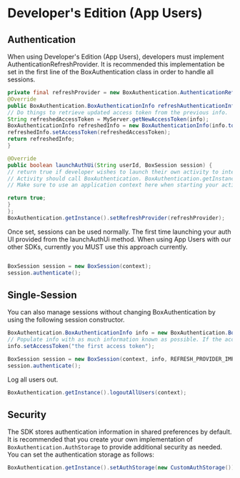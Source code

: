 Developer's Edition (App Users)
==============

Authentication
---------------------
When using Developer's Edition (App Users), developers must implement AuthenticationRefreshProvider. It is recommended this implementation be set in the first line of the BoxAuthentication class in order to handle all sessions.   
```java
private final refreshProvider = new BoxAuthentication.AuthenticationRefreshProvider() {
@Override
public BoxAuthentication.BoxAuthenticationInfo refreshAuthenticationInfo(BoxAuthentication.BoxAuthenticationInfo info) throws BoxException {
// Do things to retrieve updated access token from the previous info. 
String refreshedAccessToken = MyServer.getNewAccessToken(info);
BoxAuthenticationInfo refreshedInfo = new BoxAuthenticationInfo(info.toJsonObject());
refreshedInfo.setAccessToken(refreshedAccessToken);
return refreshedInfo;
}

@Override
public boolean launchAuthUi(String userId, BoxSession session) {
// return true if developer wishes to launch their own activity to interact with user for login.
// Activity should call BoxAuthentication. BoxAuthentication.getInstance().onAuthenticated() or onAuthenticationFailure() as appropriate.
// Make sure to use an application context here when starting your activity to avoid memory leaks.

return true;
}
};
BoxAuthentication.getInstance().setRefreshProvider(refreshProvider);

```

Once set, sessions can be used normally. The first time launching your auth UI provided from the launchAuthUi method. 
When using App Users with our other SDKs, currently you MUST use this approach currently. 



```java

BoxSession session = new BoxSession(context);
session.authenticate();
```

Single-Session 
------------------------
You can also manage sessions without changing BoxAuthentication by using the following session constructor.

```java
BoxAuthentication.BoxAuthenticationInfo info = new BoxAuthentication.BoxAuthenticationInfo();
// Populate info with as much information known as possible. If the access token is not provided the refresh provider implementation's launchAuthUi method will be invoked.
info.setAccessToken("the first access token");

BoxSession session = new BoxSession(context, info, REFRESH_PROVIDER_IMPL);
session.authenticate();
```

Log all users out.

```java
BoxAuthentication.getInstance().logoutAllUsers(context);
```

Security
------------------------
The SDK stores authentication information in shared preferences by default. It is recommended that you create your own implementation of `BoxAuthentication.AuthStorage` to provide additional security as needed. You can set the authentication storage as follows:
```java
BoxAuthentication.getInstance().setAuthStorage(new CustomAuthStorage());
```

